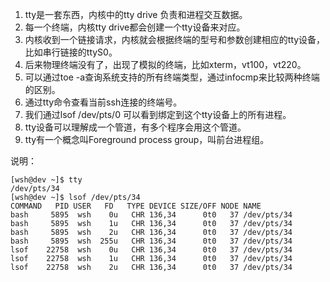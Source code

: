 1. tty是一套东西，内核中的tty drive 负责和进程交互数据。
1. 每一个终端，内核tty drive都会创建一个tty设备来对应。
1. 内核收到一个链接请求，内核就会根据终端的型号和参数创建相应的tty设备，比如串行链接的ttyS0。
1. 后来物理终端没有了，出现了模拟的终端，比如xterm，vt100，vt220。
1. 可以通过toe -a查询系统支持的所有终端类型，通过infocmp来比较两种终端的区别。
1. 通过tty命令查看当前ssh连接的终端号。
1. 我们通过lsof /dev/pts/0 可以看到绑定到这个tty设备上的所有进程。
1. tty设备可以理解成一个管道，有多个程序会用这个管道。
1. tty有一个概念叫Foreground process group，叫前台进程组。

说明：
```
[wsh@dev ~]$ tty
/dev/pts/34
[wsh@dev ~]$ lsof /dev/pts/34
COMMAND   PID USER   FD   TYPE DEVICE SIZE/OFF NODE NAME
bash     5895  wsh    0u   CHR 136,34      0t0   37 /dev/pts/34
bash     5895  wsh    1u   CHR 136,34      0t0   37 /dev/pts/34
bash     5895  wsh    2u   CHR 136,34      0t0   37 /dev/pts/34
bash     5895  wsh  255u   CHR 136,34      0t0   37 /dev/pts/34
lsof    22758  wsh    0u   CHR 136,34      0t0   37 /dev/pts/34
lsof    22758  wsh    1u   CHR 136,34      0t0   37 /dev/pts/34
lsof    22758  wsh    2u   CHR 136,34      0t0   37 /dev/pts/34
```
